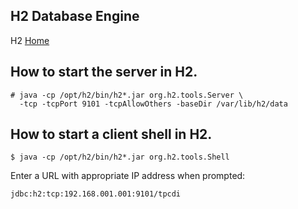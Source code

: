 H2 Database Engine
------------------

H2 [Home](http://h2database.com/html/main.html)

How to start the server in H2.
----------------------------------

```
# java -cp /opt/h2/bin/h2*.jar org.h2.tools.Server \
  -tcp -tcpPort 9101 -tcpAllowOthers -baseDir /var/lib/h2/data
```


How to start a client shell in H2.
----------------------------------

`$ java -cp /opt/h2/bin/h2*.jar org.h2.tools.Shell`   

Enter a URL with appropriate IP address when prompted:   

`jdbc:h2:tcp:192.168.001.001:9101/tpcdi`
